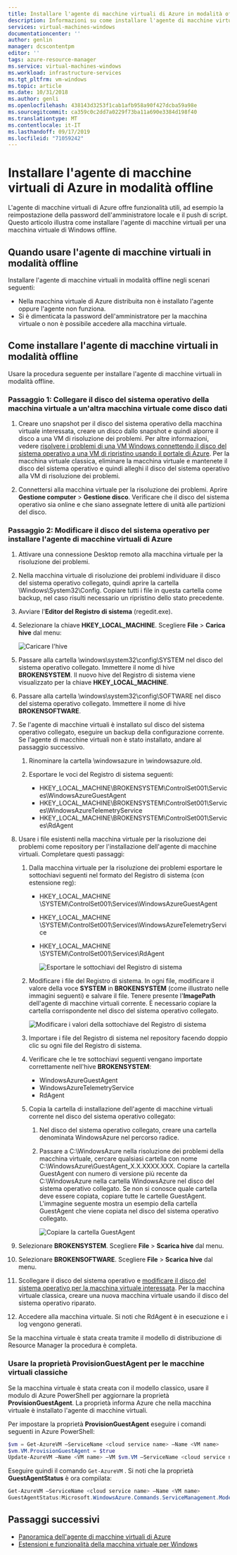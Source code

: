```yaml
---
title: Installare l'agente di macchine virtuali di Azure in modalità offline | Microsoft Docs
description: Informazioni su come installare l'agente di macchine virtuali di Azure in modalità offline.
services: virtual-machines-windows
documentationcenter: ''
author: genlin
manager: dcscontentpm
editor: ''
tags: azure-resource-manager
ms.service: virtual-machines-windows
ms.workload: infrastructure-services
ms.tgt_pltfrm: vm-windows
ms.topic: article
ms.date: 10/31/2018
ms.author: genli
ms.openlocfilehash: 438143d3253f1cab1afb958a90f427dcba59a98e
ms.sourcegitcommit: ca359c0c2dd7a0229f73ba11a690e3384d198f40
ms.translationtype: MT
ms.contentlocale: it-IT
ms.lasthandoff: 09/17/2019
ms.locfileid: "71059242"
---
```

# <a name="install-the-azure-virtual-machine-agent-in-offline-mode"></a>Installare l'agente di macchine virtuali di Azure in modalità offline 

L'agente di macchine virtuali di Azure offre funzionalità utili, ad esempio la reimpostazione della password dell'amministratore locale e il push di script. Questo articolo illustra come installare l'agente di macchine virtuali per una macchina virtuale di Windows offline. 

## <a name="when-to-use-the-vm-agent-in-offline-mode"></a>Quando usare l'agente di macchine virtuali in modalità offline

Installare l'agente di macchine virtuali in modalità offline negli scenari seguenti:

- Nella macchina virtuale di Azure distribuita non è installato l'agente oppure l'agente non funziona.
- Si è dimenticata la password dell'amministratore per la macchina virtuale o non è possibile accedere alla macchina virtuale.

## <a name="how-to-install-the-vm-agent-in-offline-mode"></a>Come installare l'agente di macchine virtuali in modalità offline

Usare la procedura seguente per installare l'agente di macchine virtuali in modalità offline.

### <a name="step-1-attach-the-os-disk-of-the-vm-to-another-vm-as-a-data-disk"></a>Passaggio 1: Collegare il disco del sistema operativo della macchina virtuale a un'altra macchina virtuale come disco dati

1. Creare uno snapshot per il disco del sistema operativo della macchina virtuale interessata, creare un disco dallo snapshot e quindi alporre il disco a una VM di risoluzione dei problemi. Per altre informazioni, vedere [risolvere i problemi di una VM Windows connettendo il disco del sistema operativo a una VM di ripristino usando il portale di Azure](troubleshoot-recovery-disks-portal-windows.md). Per la macchina virtuale classica, eliminare la macchina virtuale e mantenete il disco del sistema operativo e quindi alleghi il disco del sistema operativo alla VM di risoluzione dei problemi.

2.  Connettersi alla macchina virtuale per la risoluzione dei problemi. Aprire **Gestione computer** > **Gestione disco**. Verificare che il disco del sistema operativo sia online e che siano assegnate lettere di unità alle partizioni del disco.

### <a name="step-2-modify-the-os-disk-to-install-the-azure-vm-agent"></a>Passaggio 2: Modificare il disco del sistema operativo per installare l'agente di macchine virtuali di Azure

1.  Attivare una connessione Desktop remoto alla macchina virtuale per la risoluzione dei problemi.

2.  Nella macchina virtuale di risoluzione dei problemi individuare il disco del sistema operativo collegato, quindi aprire la cartella \Windows\System32\Config. Copiare tutti i file in questa cartella come backup, nel caso risulti necessario un ripristino dello stato precedente.

3.  Avviare l'**Editor del Registro di sistema** (regedit.exe).

4.  Selezionare la chiave **HKEY_LOCAL_MACHINE**. Scegliere **File** > **Carica hive** dal menu:

    ![Caricare l'hive](./media/install-vm-agent-offline/load-hive.png)

5.  Passare alla cartella \windows\system32\config\SYSTEM nel disco del sistema operativo collegato. Immettere il nome di hive **BROKENSYSTEM**. Il nuovo hive del Registro di sistema viene visualizzato per la chiave **HKEY_LOCAL_MACHINE**.

6.  Passare alla cartella \windows\system32\config\SOFTWARE nel disco del sistema operativo collegato. Immettere il nome di hive **BROKENSOFTWARE**.

7. Se l'agente di macchine virtuali è installato sul disco del sistema operativo collegato, eseguire un backup della configurazione corrente. Se l'agente di macchine virtuali non è stato installato, andare al passaggio successivo.
      
    1. Rinominare la cartella \windowsazure in \windowsazure.old.

    2. Esportare le voci del Registro di sistema seguenti:
        - HKEY_LOCAL_MACHINE\BROKENSYSTEM\ControlSet001\Services\WindowsAzureGuestAgent
        - HKEY_LOCAL_MACHINE\BROKENSYSTEM\\ControlSet001\Services\WindowsAzureTelemetryService
        - HKEY_LOCAL_MACHINE\BROKENSYSTEM\ControlSet001\Services\RdAgent

8.  Usare i file esistenti nella macchina virtuale per la risoluzione dei problemi come repository per l'installazione dell'agente di macchine virtuali. Completare questi passaggi:

    1. Dalla macchina virtuale per la risoluzione dei problemi esportare le sottochiavi seguenti nel formato del Registro di sistema (con estensione reg): 
        - HKEY_LOCAL_MACHINE  \SYSTEM\ControlSet001\Services\WindowsAzureGuestAgent
        - HKEY_LOCAL_MACHINE  \SYSTEM\ControlSet001\Services\WindowsAzureTelemetryService
        - HKEY_LOCAL_MACHINE  \SYSTEM\ControlSet001\Services\RdAgent

          ![Esportare le sottochiavi del Registro di sistema](./media/install-vm-agent-offline/backup-reg.png)

    2. Modificare i file del Registro di sistema. In ogni file, modificare il valore della voce **SYSTEM** in **BROKENSYSTEM** (come illustrato nelle immagini seguenti) e salvare il file. Tenere presente l'**ImagePath** dell'agente di macchine virtuali corrente. È necessario copiare la cartella corrispondente nel disco del sistema operativo collegato. 

        ![Modificare i valori della sottochiave del Registro di sistema](./media/install-vm-agent-offline/change-reg.png)

    3. Importare i file del Registro di sistema nel repository facendo doppio clic su ogni file del Registro di sistema.

    4. Verificare che le tre sottochiavi seguenti vengano importate correttamente nell'hive **BROKENSYSTEM**:
        - WindowsAzureGuestAgent
        - WindowsAzureTelemetryService
        - RdAgent

    5. Copia la cartella di installazione dell'agente di macchine virtuali corrente nel disco del sistema operativo collegato: 

        1.  Nel disco del sistema operativo collegato, creare una cartella denominata WindowsAzure nel percorso radice.

        2.  Passare a C:\WindowsAzure nella risoluzione dei problemi della macchina virtuale, cercare qualsiasi cartella con nome C:\WindowsAzure\GuestAgent_X.X.XXXX.XXX. Copiare la cartella GuestAgent con numero di versione più recente da C:\WindowsAzure nella cartella WindowsAzure nel disco del sistema operativo collegato. Se non si conosce quale cartella deve essere copiata, copiare tutte le cartelle GuestAgent. L'immagine seguente mostra un esempio della cartella GuestAgent che viene copiata nel disco del sistema operativo collegato.

             ![Copiare la cartella GuestAgent](./media/install-vm-agent-offline/copy-files.png)

9.  Selezionare **BROKENSYSTEM**. Scegliere **File** > **Scarica hive** dal menu.

10.  Selezionare **BROKENSOFTWARE**. Scegliere **File** > **Scarica hive** dal menu.

11.  Scollegare il disco del sistema operativo e [modificare il disco del sistema operativo per la macchina virtuale interessata](troubleshoot-recovery-disks-portal-windows.md#swap-the-os-disk-for-the-vm). Per la macchina virtuale classica, creare una nuova macchina virtuale usando il disco del sistema operativo riparato.

12.  Accedere alla macchina virtuale. Si noti che RdAgent è in esecuzione e i log vengono generati.

Se la macchina virtuale è stata creata tramite il modello di distribuzione di Resource Manager la procedura è completa.

### <a name="use-the-provisionguestagent-property-for-classic-vms"></a>Usare la proprietà ProvisionGuestAgent per le macchine virtuali classiche

Se la macchina virtuale è stata creata con il modello classico, usare il modulo di Azure PowerShell per aggiornare la proprietà **ProvisionGuestAgent**. La proprietà informa Azure che nella macchina virtuale è installato l'agente di macchine virtuali.

Per impostare la proprietà **ProvisionGuestAgent** eseguire i comandi seguenti in Azure PowerShell:

   ```powershell
   $vm = Get-AzureVM –ServiceName <cloud service name> –Name <VM name>
   $vm.VM.ProvisionGuestAgent = $true
   Update-AzureVM –Name <VM name> –VM $vm.VM –ServiceName <cloud service name>
   ```

Eseguire quindi il comando `Get-AzureVM` . Si noti che la proprietà **GuestAgentStatus** è ora compilata:

   ```powershell
   Get-AzureVM –ServiceName <cloud service name> –Name <VM name>
   GuestAgentStatus:Microsoft.WindowsAzure.Commands.ServiceManagement.Model.PersistentVMModel.GuestAgentStatus
   ```

## <a name="next-steps"></a>Passaggi successivi

- [Panoramica dell'agente di macchine virtuali di Azure](../extensions/agent-windows.md)
- [Estensioni e funzionalità della macchina virtuale per Windows](../extensions/features-windows.md)
